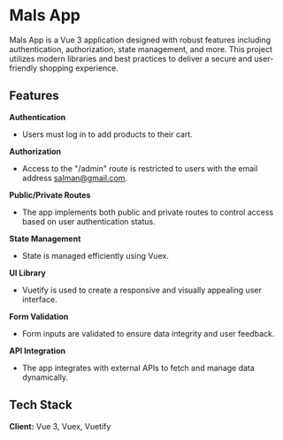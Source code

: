 
# Mals App

Mals App is a Vue 3 application designed with robust features including authentication, authorization, state management, and more. This project utilizes modern libraries and best practices to deliver a secure and user-friendly shopping experience.


## Features

**Authentication**  
- Users must log in to add products to their cart.

**Authorization**  
- Access to the "/admin" route is restricted to users with the email address salman@gmail.com.

**Public/Private Routes**  
- The app implements both public and private routes to control access based on user authentication status.

**State Management**  
- State is managed efficiently using Vuex.

**UI Library**  
- Vuetify is used to create a responsive and visually appealing user interface.

**Form Validation**  
- Form inputs are validated to ensure data integrity and user feedback.

**API Integration**  
- The app integrates with external APIs to fetch and manage data dynamically.

## Tech Stack

**Client:** Vue 3, Vuex, Vuetify
